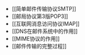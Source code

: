 *   [[简单邮件传输协议SMTP]]
*   [[邮局协议第3版POP3]]
*   [[互联网消息访问协议IMAP]]
*   [[DNS在邮件系统中的作用]]
*   [[MIME协议的作用]]
*   [[邮件传输的完整过程]]
